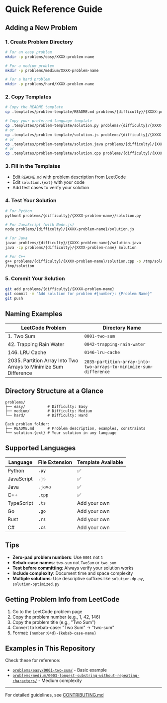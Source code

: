 # Quick Reference Guide

## Adding a New Problem

### 1. Create Problem Directory

```bash
# For an easy problem
mkdir -p problems/easy/XXXX-problem-name

# For a medium problem  
mkdir -p problems/medium/XXXX-problem-name

# For a hard problem
mkdir -p problems/hard/XXXX-problem-name
```

### 2. Copy Templates

```bash
# Copy the README template
cp .templates/problem-template/README.md problems/{difficulty}/{XXXX-problem-name}/

# Copy your preferred language template
cp .templates/problem-template/solution.py problems/{difficulty}/{XXXX-problem-name}/
# or
cp .templates/problem-template/solution.js problems/{difficulty}/{XXXX-problem-name}/
# or
cp .templates/problem-template/solution.java problems/{difficulty}/{XXXX-problem-name}/
# or
cp .templates/problem-template/solution.cpp problems/{difficulty}/{XXXX-problem-name}/
```

### 3. Fill in the Templates

- Edit `README.md` with problem description from LeetCode
- Edit `solution.{ext}` with your code
- Add test cases to verify your solution

### 4. Test Your Solution

```bash
# For Python
python3 problems/{difficulty}/{XXXX-problem-name}/solution.py

# For JavaScript (with Node.js)
node problems/{difficulty}/{XXXX-problem-name}/solution.js

# For Java
javac problems/{difficulty}/{XXXX-problem-name}/solution.java
java -cp problems/{difficulty}/{XXXX-problem-name} Solution

# For C++
g++ problems/{difficulty}/{XXXX-problem-name}/solution.cpp -o /tmp/solution
/tmp/solution
```

### 5. Commit Your Solution

```bash
git add problems/{difficulty}/{XXXX-problem-name}
git commit -m "Add solution for problem #{number}: {Problem Name}"
git push
```

## Naming Examples

| LeetCode Problem | Directory Name |
|-----------------|----------------|
| 1. Two Sum | `0001-two-sum` |
| 42. Trapping Rain Water | `0042-trapping-rain-water` |
| 146. LRU Cache | `0146-lru-cache` |
| 2035. Partition Array Into Two Arrays to Minimize Sum Difference | `2035-partition-array-into-two-arrays-to-minimize-sum-difference` |

## Directory Structure at a Glance

```
problems/
├── easy/          # Difficulty: Easy
├── medium/        # Difficulty: Medium  
└── hard/          # Difficulty: Hard

Each problem folder:
├── README.md      # Problem description, examples, constraints
└── solution.{ext} # Your solution in any language
```

## Supported Languages

| Language | File Extension | Template Available |
|----------|---------------|-------------------|
| Python | `.py` | ✅ |
| JavaScript | `.js` | ✅ |
| Java | `.java` | ✅ |
| C++ | `.cpp` | ✅ |
| TypeScript | `.ts` | Add your own |
| Go | `.go` | Add your own |
| Rust | `.rs` | Add your own |
| C# | `.cs` | Add your own |

## Tips

- **Zero-pad problem numbers**: Use `0001` not `1`
- **Kebab-case names**: `two-sum` not `TwoSum` or `two_sum`
- **Test before committing**: Always verify your solution works
- **Include complexity**: Document time and space complexity
- **Multiple solutions**: Use descriptive suffixes like `solution-dp.py`, `solution-optimized.py`

## Getting Problem Info from LeetCode

1. Go to the LeetCode problem page
2. Copy the problem number (e.g., 1, 42, 146)
3. Copy the problem title (e.g., "Two Sum")
4. Convert to kebab-case: "Two Sum" → "two-sum"
5. Format: `{number:04d}-{kebab-case-name}`

## Examples in This Repository

Check these for reference:
- [`problems/easy/0001-two-sum/`](problems/easy/0001-two-sum/) - Basic example
- [`problems/medium/0003-longest-substring-without-repeating-characters/`](problems/medium/0003-longest-substring-without-repeating-characters/) - Medium complexity

---

For detailed guidelines, see [CONTRIBUTING.md](CONTRIBUTING.md)
